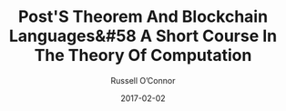 ---
layout: media
title: Post'S Theorem And Blockchain Languages&#58 A Short Course In The Theory Of Computation
date: 2017-02-02
categories: ['Technical']
author: ['Russell O’Connor']
external_url: https://www.youtube.com/watch?v=TGE6jrVmt_I
---